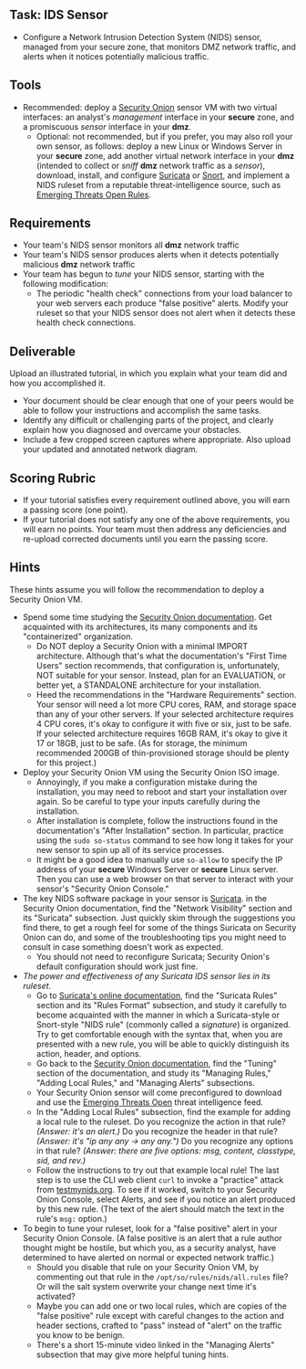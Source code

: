 ## Task: IDS Sensor
- Configure a Network Intrusion Detection System (NIDS) sensor, managed from your secure zone, that monitors DMZ network traffic, and alerts when it notices potentially malicious traffic.

## Tools
- Recommended: deploy a [Security Onion](https://securityonionsolutions.com/) sensor VM with two virtual interfaces: an analyst's *management* interface in your **secure** zone, and a promiscuous *sensor* interface in your **dmz**.
  - Optional: not recommended, but if you prefer, you may also roll your own sensor, as follows:
deploy a new Linux or Windows Server in your **secure** zone,
add another virtual network interface in your **dmz** (intended to collect or *sniff* **dmz** network traffic as a *sensor*),
download, install, and configure [Suricata](https://suricata.io/) or [Snort](https://www.snort.org/), and
implement a NIDS ruleset from a reputable threat-intelligence source, such as [Emerging Threats Open Rules](https://rules.emergingthreats.net/open/).

## Requirements
- Your team's NIDS sensor monitors all **dmz** network traffic
- Your team's NIDS sensor produces alerts when it detects potentially malicious **dmz** network traffic
- Your team has begun to *tune* your NIDS sensor, starting with the following modification:
  - The periodic "health check" connections from your load balancer to your web servers each produce "false positive" alerts.
Modify your ruleset so that your NIDS sensor does not alert when it detects these health check connections.

## Deliverable
Upload an illustrated tutorial, in which you explain what your team did and how you accomplished it.
- Your document should be clear enough that one of your peers would be able to follow your instructions and accomplish the same tasks.
- Identify any difficult or challenging parts of the project, and clearly explain how you diagnosed and overcame your obstacles.
- Include a few cropped screen captures where appropriate. Also upload your updated and annotated network diagram.

## Scoring Rubric
- If your tutorial satisfies every requirement outlined above, you will earn a passing score (one point).
- If your tutorial does not satisfy any one of the above requirements, you will earn no points. Your team must then address any deficiencies and re-upload corrected documents until you earn the passing score.

## Hints
These hints assume you will follow the recommendation to deploy a Security Onion VM.
- Spend some time studying the [Security Onion documentation](https://docs.securityonion.net/).
Get acquainted with its architectures, its many components and its "containerized" organization.
  - Do NOT deploy a Security Onion with a minimal IMPORT architecture.
Although that's what the documentation's "First Time Users" section recommends,
that configuration is, unfortunately, NOT suitable for your sensor.
Instead, plan for an EVALUATION, or better yet, a STANDALONE architecture for your installation.
  - Heed the recommendations in the "Hardware Requirements" section.
Your sensor will need a lot more CPU cores, RAM, and storage space than any of your other servers.
If your selected architecture requires 4 CPU cores,
it's okay to configure it with five or six,
just to be safe.
If your selected architecture requires 16GB RAM,
it's okay to give it 17 or 18GB,
just to be safe.
(As for storage, the minimum recommended 200GB of thin-provisioned storage should
be plenty for this project.)
- Deploy your Security Onion VM using the Security Onion ISO image.
  - Annoyingly, if you make a configuration mistake during the installation,
you may need to reboot and start your installation over again.
So be careful to type your inputs carefully during the installation.
  - After installation is complete, follow the instructions found in the
documentation's "After Installation" section. In particular, practice using
the `sudo so-status` command to see how long it takes for your new sensor
to spin up all of its service processes.
  - It might be a good idea to manually use `so-allow` to specify
the IP address of your **secure** Windows Server or **secure** Linux server.
Then you can use a web browser on that server to interact with
your sensor's "Security Onion Console."
- The key NIDS software package in your sensor is [Suricata](https://suricata.io/).
in the Security Onion documentation, find the "Network Visibility"
section and its "Suricata" subsection.
Just quickly skim through the suggestions you find there, to get a rough feel
for some of the things Suricata on Security Onion can do, and some of the
troubleshooting tips you might need to consult in case something doesn't work as expected.
  - You should not need to reconfigure Suricata; Security Onion's default configuration should work just fine.
- *The power and effectiveness of any Suricata IDS sensor lies in its ruleset*.
  - Go to [Suricata's online documentation](https://suricata.readthedocs.io/),
find the "Suricata Rules" section and its "Rules Format" subsection,
and study it carefully to become acquainted with the manner in which a
Suricata-style or Snort-style "NIDS rule"
(commonly called a *signature*) is organized.
Try to get comfortable enough with the syntax that, when you are presented
with a new rule, you will be able to quickly distinguish its
action, header, and options.
  - Go back to the [Security Onion documentation](https://docs.securityonion.net/),
find the "Tuning" section of the documentation,
and study its "Managing Rules," "Adding Local Rules," and "Managing Alerts" subsections.
  - Your Security Onion sensor will come preconfigured to download and use
the [Emerging Threats Open](https://rules.emergingthreats.net/open/) threat intelligence feed. 
  - In the "Adding Local Rules" subsection, find the example for adding a local
rule to the ruleset.
Do you recognize the action in that rule? *(Answer: it's an alert.)*
Do you recognize the header in that rule? *(Answer: it's "ip any any -> any any.")*
Do you recognize any options in that rule? *(Answer: there are five options: msg, content, classtype, sid, and rev.)*
  - Follow the instructions to try out that example local rule!
The last step is to use the CLI web client `curl` to invoke a "practice" attack from [testmynids.org](http://testmynids.org/).
To see if it worked, switch to your Security Onion Console, select Alerts, and see if you notice an alert produced by this new rule.
(The text of the alert should match the text in the rule's `msg:` option.)
- To begin to tune your ruleset, look for a "false positive" alert in your Security Onion Console.
(A false positive is an alert that a rule author thought might be hostile,
but which you, as a security analyst, have determined to have alerted on normal or expected network traffic.)
  - Should you disable that rule on your Security Onion VM, by commenting out that rule in the `/opt/so/rules/nids/all.rules` file?
Or will the salt system overwrite your change next time it's activated?
  - Maybe you can add one or two local rules,
which are copies of the "false positive" rule except with careful changes to the action and header sections,
crafted to "pass" instead of "alert" on the traffic you know to be benign.
  - There's a short 15-minute video linked in the "Managing Alerts" subsection that may give more helpful tuning hints.
